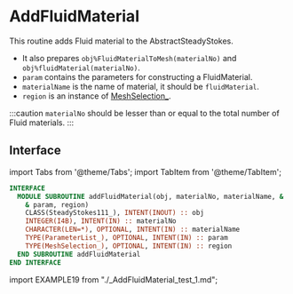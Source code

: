 # AddFluidMaterial

This routine adds Fluid material to the AbstractSteadyStokes.

- It also prepares `obj%FluidMaterialToMesh(materialNo)` and `obj%fluidMaterial(materialNo)`.
- `param` contains the parameters for constructing a FluidMaterial.
- `materialName` is the name of material, it should be `fluidMaterial`.
- `region` is an instance of [MeshSelection_](../MeshSelection/MeshSelection_.md).

:::caution
`materialNo` should be lesser than or equal to the total
number of Fluid materials.
:::

## Interface

import Tabs from '@theme/Tabs';
import TabItem from '@theme/TabItem';

<Tabs>
<TabItem value="interface" label="܀ Interface" default>

```fortran
INTERFACE
  MODULE SUBROUTINE addFluidMaterial(obj, materialNo, materialName, &
    & param, region)
    CLASS(SteadyStokes111_), INTENT(INOUT) :: obj
    INTEGER(I4B), INTENT(IN) :: materialNo
    CHARACTER(LEN=*), OPTIONAL, INTENT(IN) :: materialName
    TYPE(ParameterList_), OPTIONAL, INTENT(IN) :: param
    TYPE(MeshSelection_), OPTIONAL, INTENT(IN) :: region
  END SUBROUTINE addFluidMaterial
END INTERFACE
```

</TabItem>

<TabItem value="example" label="️܀ See example">

import EXAMPLE19 from "./_AddFluidMaterial_test_1.md";

<EXAMPLE19 />

</TabItem>

<TabItem value="close" label="↢ ">

</TabItem>
</Tabs>
